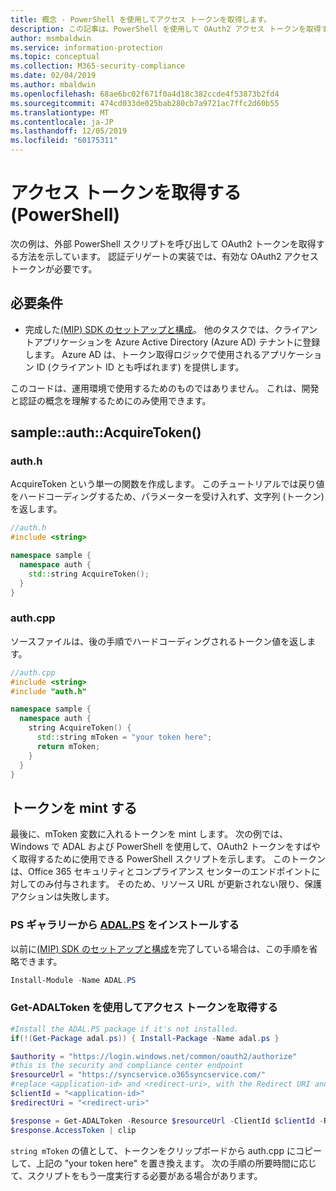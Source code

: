 ```yaml
---
title: 概念 - PowerShell を使用してアクセス トークンを取得します。
description: この記事は、PowerShell を使用して OAuth2 アクセス トークンを取得する方法を理解するのに役立ちます。 これは、認証委任の実装で必要になります。
author: msmbaldwin
ms.service: information-protection
ms.topic: conceptual
ms.collection: M365-security-compliance
ms.date: 02/04/2019
ms.author: mbaldwin
ms.openlocfilehash: 68ae6bc02f671f0a4d18c382ccde4f53873b2fd4
ms.sourcegitcommit: 474cd033de025bab280cb7a9721ac7ffc2d60b55
ms.translationtype: MT
ms.contentlocale: ja-JP
ms.lasthandoff: 12/05/2019
ms.locfileid: "60175311"
---
```

# <a name="acquire-an-access-token-powershell"></a>アクセス トークンを取得する (PowerShell)

次の例は、外部 PowerShell スクリプトを呼び出して OAuth2 トークンを取得する方法を示しています。 認証デリゲートの実装では、有効な OAuth2 アクセストークンが必要です。

## <a name="prerequisites"></a>必要条件

- 完成した[(MIP) SDK のセットアップと構成](setup-configure-mip.md)。 他のタスクでは、クライアントアプリケーションを Azure Active Directory (Azure AD) テナントに登録します。 Azure AD は、トークン取得ロジックで使用されるアプリケーション ID (クライアント ID とも呼ばれます) を提供します。

このコードは、運用環境で使用するためのものではありません。 これは、開発と認証の概念を理解するためにのみ使用できます。 

## <a name="sampleauthacquiretoken"></a>sample::auth::AcquireToken()

### <a name="authh"></a>auth.h

AcquireToken という単一の関数を作成します。 このチュートリアルでは戻り値をハードコーディングするため、パラメーターを受け入れず、文字列 (トークン) を返します。

```cpp
//auth.h
#include <string>

namespace sample {
  namespace auth {
    std::string AcquireToken();
  }
}
```

### <a name="authcpp"></a>auth.cpp

ソースファイルは、後の手順でハードコーディングされるトークン値を返します。

```cpp
//auth.cpp
#include <string>
#include "auth.h"

namespace sample {
  namespace auth {
    string AcquireToken() {
      std::string mToken = "your token here";
      return mToken;
    }
  }
}
```

## <a name="mint-a-token"></a>トークンを mint する

最後に、mToken 変数に入れるトークンを mint します。 次の例では、Windows で ADAL および PowerShell を使用して、OAuth2 トークンをすばやく取得するために使用できる PowerShell スクリプトを示します。 このトークンは、Office 365 セキュリティとコンプライアンス センターのエンドポイントに対してのみ付与されます。 そのため、リソース URL が更新されない限り、保護アクションは失敗します。 

### <a name="install-adalpshttpswwwpowershellgallerycompackagesadalps31942-from-ps-gallery"></a>PS ギャラリーから [ADAL.PS](https://www.powershellgallery.com/packages/ADAL.PS/3.19.4.2) をインストールする

以前に[(MIP) SDK のセットアップと構成](setup-configure-mip.md)を完了している場合は、この手順を省略できます。

```PowerShell
Install-Module -Name ADAL.PS
```

### <a name="use-get-adaltoken-to-obtain-the-access-token"></a>Get-ADALToken を使用してアクセス トークンを取得する

```PowerShell
#Install the ADAL.PS package if it's not installed.
if(!(Get-Package adal.ps)) { Install-Package -Name adal.ps }

$authority = "https://login.windows.net/common/oauth2/authorize" 
#this is the security and compliance center endpoint
$resourceUrl = "https://syncservice.o365syncservice.com/"
#replace <application-id> and <redirect-uri>, with the Redirect URI and Application ID from your Azure AD application registration.
$clientId = "<application-id>"
$redirectUri = "<redirect-uri>"

$response = Get-ADALToken -Resource $resourceUrl -ClientId $clientId -RedirectUri $redirectUri -Authority $authority -PromptBehavior:Always
$response.AccessToken | clip
```

`string mToken` の値として、トークンをクリップボードから auth.cpp にコピーして、上記の "your token here" を置き換えます。 次の手順の所要時間に応じて、スクリプトをもう一度実行する必要がある場合があります。


